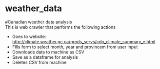 # weather_data  
#Canadian weather data analysis   
This is web crawler that performs the following actions   

- Goes to website: http://climate.weather.gc.ca/prods_servs/cdn_climate_summary_e.html
- Fills form to select month, year and provincem from user input
- Downloads data to machine as CSV
- Save as a dataframe for analysis
- Deletes CSV from machine
